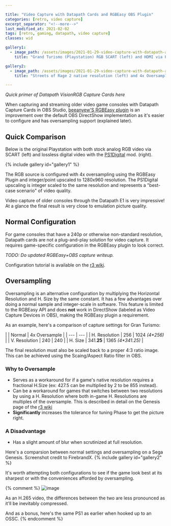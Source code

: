 ```yaml
---

title: "Video Capture with Datapath Cards and RGBEasy OBS Plugin"
categories: [retro, video capture]
excerpt_separator: "<!--more-->"
last_modified_at: 2021-02-02
tags: [retro, gaming, datapath, video capture]
classes: wid

gallery1:
  - image_path: /assets/images/2021-01-29-video-capture-with-datapath-and-rgbeasy-obs-plugin/ps1_gt.png
    title: "Grand Turismo (Playstation) RGB SCART (left) and HDMI via PS1Digital (right)." 

gallery2:
  - image_path: /assets/images/2021-01-29-video-capture-with-datapath-and-rgbeasy-obs-plugin/FBX-OSSC-4x320-Genesis.png
    title: "Streets of Rage 2 native resolution (left) and 4x Oversample (right)" 

---
```


*Quick primer of Datapath VisionRGB Capture Cards here*

When capturing and streaming older video game consoles with Datapath Capture Cards in OBS Studio, [beeanyew'S RGBEasy plugin](https://github.com/beeanyew/datapath-RGBeasy) is an improvement over the default OBS DirectShow implementation as it's easier to configure and has oversampling support (explained later).

## Quick Comparison

Below is the original Playstation with both stock analog RGB video via SCART (left) and lossless digital video with the [PS1Digital](https://www.black-dog.tech/ps1digital.html) mod. (right).

{% include gallery id="gallery1" %}


The RGB source is configured with 4x oversampling using the RGBEasy Plugin and integer/point upscaled to 1280x960 resolution. The PS1Digital upscaling is integer scaled to the same resolution and represents a "best-case scenario" of video quality.

Video capture of older consoles through the Datapath E1 is very impressive! At a glance the final result is very close to emulation picture quality.

## Normal  Configuration

For game consoles that have a 240p or otherwise non-standard resolution, Datapath cards are not a plug-and-play solution for video capture. It requires game-specific configuration in the RGBEasy plugin to look correct.

*TODO: Do updated RGBEasy+OBS capture writeup.*

Configuration tutorial is available on the [r3 wiki](https://r3.fyi/Datapath/Capture240p).

## Oversampling

Oversampling is an alternative configuration by multiplying the Horizontal Resolution and H. Size by the same constant. It has a few advantages over doing a normal sample and integer-scale in software. This feature is limited to the RGBEasy API and does **not** work in DirectShow (labeled as Video Capture Devices in OBS), making the RGBEasy plugin a requirement.

As an example, here's a comparison of capture settings for Gran Turismo:

|  | Normal | 4x Oversample |
| --- | --- |
| H. Resolution | 256 | 1024 *(4\*256)* |
| V. Resolution | 240 | 240 |
| H. Size | 341.**25** | 1365 *(4\*341.25)* |

The final resolution must also be scaled back to a proper 4:3 ratio image. This can be achieved using the Scaing/Aspect Ratio filter in OBS.

### Why to Oversample

- Serves as a workaround for if a game's native resolution requires a fractional H.Size (ex: 427.5 can be multiplied by 2 to be 855 instead).
- Can be a workaround for games that switches between two resolutions by using a H. Resolution where both in-game H. Resolutions are multiples of the oversample. This is described in detail on the Genesis page of the [r3 wiki](http://r3.fyi/VGC/GEN)
- **Significantly** increases the tolerance for tuning Phase to get the picture right. 


### A Disadvantage
- Has a slight amount of blur when scrutinized at full resolution.

Here's a comparsion between normal settings and oversampling on a Sega Genesis. Screenshot credit to FirebrandX.
{% include gallery id="gallery2" %}

It's worth attempting both configurations to see if the game look best at its sharpest or with the conveniences afforded by oversampling.


{% comment %}
![image](/assets/images/2021-01-29-video-capture-with-datapath-and-rgbeasy-obs-plugin/gen_sor2_fbx.png)


As an H.265 video, the differences between the two are less pronounced as it'll be inevitably compressed.

And as a bonus, here's the same PS1 as earlier when hooked up to an OSSC.
{% endcomment %}

